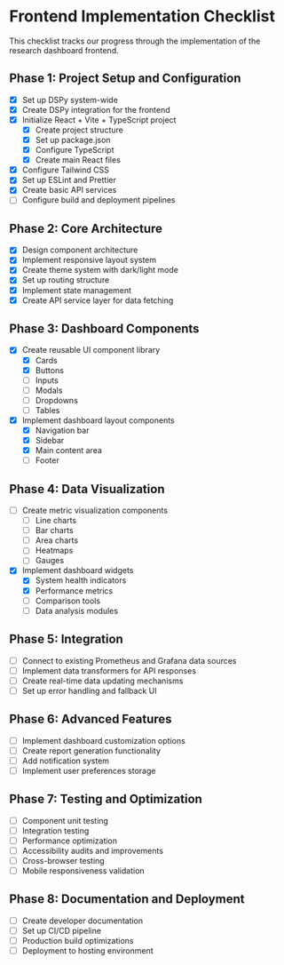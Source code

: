# Frontend Implementation Checklist

This checklist tracks our progress through the implementation of the research dashboard frontend.

## Phase 1: Project Setup and Configuration
- [x] Set up DSPy system-wide
- [x] Create DSPy integration for the frontend
- [x] Initialize React + Vite + TypeScript project
  - [x] Create project structure
  - [x] Set up package.json
  - [x] Configure TypeScript
  - [x] Create main React files
- [x] Configure Tailwind CSS
- [x] Set up ESLint and Prettier
- [x] Create basic API services
- [ ] Configure build and deployment pipelines

## Phase 2: Core Architecture
- [x] Design component architecture
- [x] Implement responsive layout system
- [x] Create theme system with dark/light mode
- [x] Set up routing structure
- [x] Implement state management
- [x] Create API service layer for data fetching

## Phase 3: Dashboard Components
- [x] Create reusable UI component library
  - [x] Cards
  - [x] Buttons
  - [ ] Inputs
  - [ ] Modals
  - [ ] Dropdowns
  - [ ] Tables
- [x] Implement dashboard layout components
  - [x] Navigation bar
  - [x] Sidebar
  - [x] Main content area
  - [ ] Footer

## Phase 4: Data Visualization
- [ ] Create metric visualization components
  - [ ] Line charts
  - [ ] Bar charts
  - [ ] Area charts
  - [ ] Heatmaps
  - [ ] Gauges
- [x] Implement dashboard widgets
  - [x] System health indicators
  - [x] Performance metrics
  - [ ] Comparison tools
  - [ ] Data analysis modules

## Phase 5: Integration
- [ ] Connect to existing Prometheus and Grafana data sources
- [ ] Implement data transformers for API responses
- [ ] Create real-time data updating mechanisms
- [ ] Set up error handling and fallback UI

## Phase 6: Advanced Features
- [ ] Implement dashboard customization options
- [ ] Create report generation functionality
- [ ] Add notification system
- [ ] Implement user preferences storage

## Phase 7: Testing and Optimization
- [ ] Component unit testing
- [ ] Integration testing
- [ ] Performance optimization
- [ ] Accessibility audits and improvements
- [ ] Cross-browser testing
- [ ] Mobile responsiveness validation

## Phase 8: Documentation and Deployment
- [ ] Create developer documentation
- [ ] Set up CI/CD pipeline
- [ ] Production build optimizations
- [ ] Deployment to hosting environment